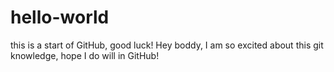 # hello-world
this is a start of GitHub, good luck!
Hey boddy, 
I am so excited about this git knowledge, hope I do will in GitHub! 
